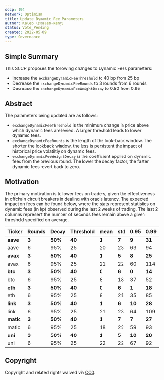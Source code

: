 ```yaml
---
sccp: 194
network: Optimism
title: Update Dynamic Fee Parameters
author: Kaleb (@kaleb-keny)
status: Vote_Pending
created: 2022-05-09
type: Governance
---
```


## Simple Summary

<!--"If you can't explain it simply, you don't understand it well enough." Provide a simplified and layman-accessible explanation of the SCCP.-->

This SCCP proposes the following changes to Dynamic Fees parameters:

- Increase the `exchangeDynamicFeeThreshold` to 40 bp from 25 bp
- Decrease the `exchangeDynamicFeeRounds` to 3 rounds from 6 rounds
- Decrease the `exchangeDynamicFeeWeightDecay` to 0.50 from 0.95

## Abstract

<!--A short (~200 word) description of the variable change proposed.-->

The parameters being updated are as follows:

- `exchangeDynamicFeeThreshold` is the minimum change in price above which dynamic fees are levied. A larger threshold leads to lower dynamic fees.
- `exchangeDynamicFeeRounds` is the length of the look-back window. The shorter the lookback window, the less is persistent the impact of historical price volatiltiy on dynamic fees.
- `exchangeDynamicFeeWeightDecay` is the coefficient applied on dynamic fees from the previous round. The lower the decay factor, the faster dynamic fees revert back to zero.

## Motivation

<!--The motivation is critical for SCCPs that want to update variables within Synthetix. It should clearly explain why the existing variable is not incentive aligned. SCCP submissions without sufficient motivation may be rejected outright.-->

The primary motivation is to lower fees on traders, given the effectiveness in [offchain circuit breakers](https://sips.synthetix.io/sips/sip-231/) in dealing with oracle latency.
The expected impact on fees can be found below, where the stats represent statistics on dynamic fees (in bp) observed during the last 2 weeks of trading.
The last 2 columns represent the number of seconds fees remain above a given threshold specified on average.


| **Ticker** 	| **Rounds** 	| **Decay** 	| **Threshold** 	| **mean** 	| **std** 	| **0.95** 	| **0.99** 	| **>50bp** 	| **>100bp** 	|
|------------	|------------	|-----------	|---------------	|----------	|---------	|----------	|----------	|-----------	|------------	|
| **aave**   	| **3**      	| **50%**   	| **40**        	| **1**    	| **7**   	| **9**    	| **31**   	| **193**   	| **30**     	|
| aave       	| 6          	| 95%       	| 25            	| 20       	| 23      	| 63       	| 94       	| 464       	| 382        	|
| **avax**   	| **3**      	| **50%**   	| **40**        	| **1**    	| **5**   	| **8**    	| **25**   	| **131**   	| **0**      	|
| avax       	| 6          	| 95%       	| 25            	| 21       	| 22      	| 60       	| 114      	| 468       	| 327        	|
| **btc**    	| **3**      	| **50%**   	| **40**        	| **0**    	| **6**   	| **0**    	| **14**   	| **91**    	| **31**     	|
| btc        	| 6          	| 95%       	| 25            	| 8        	| 18      	| 37       	| 52       	| 638       	| 1561       	|
| **eth**    	| **3**      	| **50%**   	| **40**        	| **0**    	| **6**   	| **1**    	| **18**   	| **255**   	| **390**    	|
| eth        	| 6          	| 95%       	| 25            	| 9        	| 21      	| 35       	| 85       	| 691       	| 870        	|
| **link**   	| **3**      	| **50%**   	| **40**        	| **1**    	| **6**   	| **10**   	| **28**   	| **42**    	| **29**     	|
| link       	| 6          	| 95%       	| 25            	| 21       	| 23      	| 64       	| 109      	| 610       	| 376        	|
| **matic**  	| **3**      	| **50%**   	| **40**        	| **1**    	| **7**   	| **7**    	| **27**   	| **328**   	| **328**    	|
| matic      	| 6          	| 95%       	| 25            	| 18       	| 22      	| 59       	| 93       	| 634       	| 329        	|
| **uni**    	| **3**      	| **50%**   	| **40**        	| **1**    	| **5**   	| **10**   	| **28**   	| **89**    	| **89**     	|
| uni        	| 6          	| 95%       	| 25            	| 22       	| 22      	| 67       	| 92       	| 440       	| 336        	|

## Copyright
Copyright and related rights waived via [CC0](https://creativecommons.org/publicdomain/zero/1.0/).

